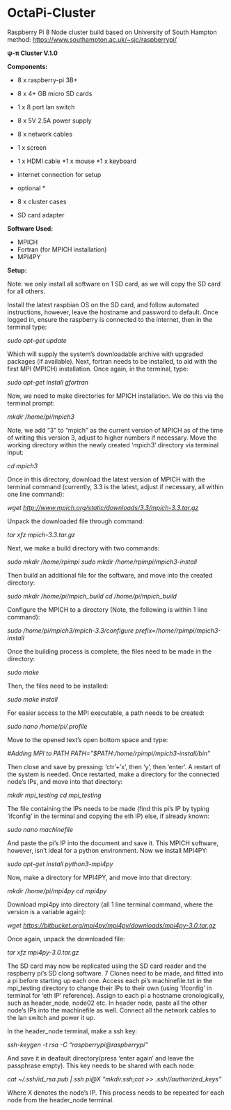 # OctaPi-Cluster
Raspberry Pi 8 Node cluster build based on University of South Hampton method: https://www.southampton.ac.uk/~sjc/raspberrypi/

**ψ-π Cluster V.1.0**

**Components:** 

* 8 x raspberry-pi 3B+
* 8 x 4+ GB micro SD cards
* 1 x 8 port lan switch
* 8 x 5V 2.5A power supply
* 8 x network cables
* 1 x screen
* 1 x HDMI cable 
*1 x mouse
*1 x keyboard
* internet connection for setup

* optional *
* 8 x cluster cases
* SD card adapter

**Software Used:**

* MPICH
* Fortran (for MPICH installation)
* MPI4PY


**Setup:**

Note: we only install all software on 1 SD card, as we will copy the SD card for all others.

Install the latest raspbian OS on the SD card, and follow automated instructions, however, leave the hostname and password to default. Once logged in, ensure the raspberry is connected to the internet, then in the terminal type:

*sudo apt-get update*

Which will supply the system’s downloadable archive with upgraded packages (if available). Next, fortran needs to be installed, to aid with the first MPI (MPICH) installation. Once again, in the terminal, type:

 *sudo apt-get install gfortran*

Now, we need to make directories for MPICH installation. We do this via the terminal prompt:

*mkdir /home/pi/mpich3*

Note, we add “3” to “mpich” as the current version of MPICH as of the time of writing this version 3, adjust to higher numbers if necessary. Move the working directory within the newly created ‘mpich3’ directory via terminal input:

*cd mpich3*

Once in this directory, download the latest version of MPICH with the terminal command (currently, 3.3 is the latest, adjust if necessary, all within one line command):

*wget http://www.mpich.org/static/downloads/3.3/mpich-3.3.tar.gz*

Unpack the downloaded file through command:

*tar xfz mpich-3.3.tar.gz*

Next, we make a build directory with two commands:

*sudo mkdir /home/rpimpi*
*sudo mkdir /home/rpimpi/mpich3-install*

Then build an additional file for the software, and move into the created directory:

*sudo mkdir /home/pi/mpich_build*
*cd /home/pi/mpich_build*

Configure the MPICH to a directory (Note, the following is within 1 line command):

*sudo /home/pi/mpich3/mpich-3.3/configure prefix=/home/rpimpi/mpich3-install*

Once the building process is complete, the files need to be made in the directory:

*sudo make*

Then, the files need to be installed:

*sudo make install*

For easier access to the MPI executable, a path needs to be created:

*sudo nano /home/pi/.profile*

Move to the opened text’s open bottom space and type:

*#Adding MPI to PATH*
*PATH=”$PATH:/home/rpimpi/mpich3-install/bin”*

Then close and save by pressing: ‘ctr’+’x’, then ‘y’, then ‘enter’. A restart of the system is needed. Once restarted, make a directory for the connected node’s IPs, and move into that directory:

*mkdir mpi_testing*
*cd mpi_testing*

The file containing the IPs needs to be made (find this pi’s IP by typing ‘ifconfig’ in the terminal and copying the eth IP) else, if already known:

*sudo nano machinefile*

And paste the pi’s IP into the document and save it. This MPICH software, however, isn’t ideal for a python environment. Now we install MPI4PY:

*sudo apt-get install python3-mpi4py*

Now, make a directory for MPI4PY, and move into that directory:

*mkdir /home/pi/mpi4py*
*cd mpi4py*

Download mpi4py into directory (all 1 line terminal command, where the version is a variable again):

*wget https://bitbucket.org/mpi4py/mpi4py/downloads/mpi4py-3.0.tar.gz*

Once again, unpack the downloaded file:

*tar xfz mpi4py-3.0.tar.gz*

The SD card may now be replicated using the SD card reader and the raspberry pi’s SD clong software. 7 Clones need to be made, and fitted into a pi before starting up each one. Access each pi’s machinefile.txt in the mpi_testing directory to change their IPs to their own (using ‘ifconfig’ in terminal for ‘eth IP’ reference). Assign to each pi a hostname cronologically, such as header_node, node02 etc. In header node, paste all the other node’s IPs into the machinefile as well. Connect all the network cables to the lan switch and power it up.

In the header_node terminal, make a ssh key:

*ssh-keygen -t rsa -C “raspberrypi@raspberrypi”*

And save it in deafault directory(press ‘enter again’ and leave the passphrase empty). This key needs to be shared with each node:

*cat ~/.ssh/id_rsa.pub | ssh pi@X “mkdir.ssh;cat >> .ssh//authorized_keys”*

Where X denotes the node’s IP. This process needs to be repeated for each node from the header_node terminal.


